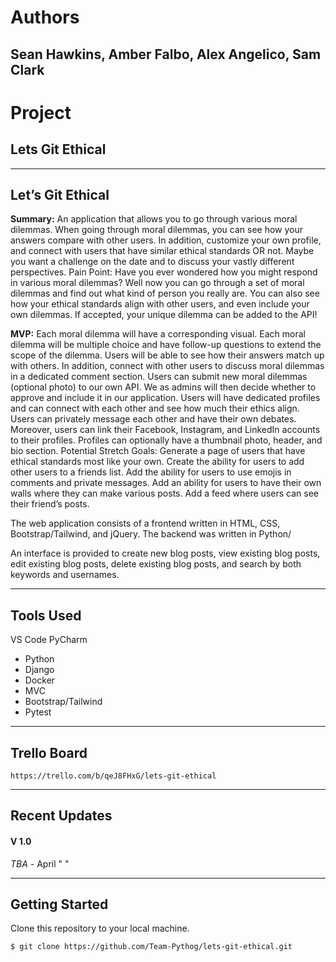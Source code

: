 # Authors
## Sean Hawkins, Amber Falbo, Alex Angelico, Sam Clark 

# Project 
## Lets Git Ethical 

---
<!-- ### We are deployed on REACT!

[project url here] -->


## **Let’s Git Ethical**

**Summary:** An application that allows you to go through various moral dilemmas. When going through moral dilemmas, you can see how your answers compare with other users. In addition, customize your own profile, and connect with users that have similar ethical standards OR not. Maybe you want a challenge on the date and to discuss your vastly different perspectives.
Pain Point: Have you ever wondered how you might respond in various moral dilemmas? Well now you can go through a set of moral dilemmas and find out what kind of person you really are. You can also see how your ethical standards align with other users, and even include your own dilemmas. If accepted, your unique dilemma can be added to the API! 

**MVP:**
Each moral dilemma will have a corresponding visual. Each moral dilemma will be multiple choice and have follow-up questions to extend the scope of the dilemma. Users will be able to see how their answers match up with others.
In addition, connect with other users to discuss moral dilemmas in a dedicated comment section. Users can submit new moral dilemmas (optional photo) to our own API. We as admins will then decide whether to approve and include it in our application.
Users will have dedicated profiles and can connect with each other and see how much their ethics align. Users can privately message each other and have their own debates. Moreover, users can link their Facebook, Instagram, and LinkedIn accounts to their profiles. Profiles can optionally have a thumbnail photo, header, and bio section.
Potential Stretch Goals:
Generate a page of users that have ethical standards most like your own.
Create the ability for users to add other users to a friends list.
Add the ability for users to use emojis in comments and private messages.
Add an ability for users to have their own walls where they can make various posts.
Add a feed where users can see their friend’s posts.

The web application consists of a frontend written in HTML, CSS,
Bootstrap/Tailwind, and jQuery. The backend was written in Python/

An interface is provided to create new blog
posts, view existing blog posts, edit existing blog posts, delete existing
blog posts, and search by both keywords and usernames.

---

## Tools Used
VS Code
PyCharm

- Python
- Django
- Docker
- MVC
- Bootstrap/Tailwind
- Pytest

---

## Trello Board
```
https://trello.com/b/qeJ8FHxG/lets-git-ethical
```

---
## Recent Updates

#### V 1.0
*TBA* - April " "

---

## Getting Started

Clone this repository to your local machine.

```
$ git clone https://github.com/Team-Pythog/lets-git-ethical.git
```
<!-- Once downloaded, activate your virtual environment and run by ____________
```
cd Team-Pythog/lets-git-ethical
python build
```
The poetry tools will automatically install any dependencies. Before running the application, setup your DB by doing ________
```
Update-Database
```
Once the database has been created, the application can be run. Options for running and debugging the application using can be found via your coding tools of ___________. From the command line, the following will start an instance of the Postgresql server to host the application:
```
cd YourRepo/YourProject
dotnet run
```
Unit testing is included in the __________________ project using the pytest test framework. Tests have been provided for models, view models, controllers, and utility classes for the application.

---

## Usage
***[Provide some images of your app with brief description as title]***

### Overview of Recent Posts
![Overview of Recent Posts](https://via.placeholder.com/500x250)

### Creating a Post
![Post Creation](https://via.placeholder.com/500x250)

### Enriching a Post
![Enriching Post](https://via.placeholder.com/500x250)

### Viewing Post Details
![Details of Post](https://via.placeholder.com/500x250)

---
## Data Flow (Frontend, Backend, REST API)
***[Add a clean and clear explanation of what the data flow is. Walk me through it.]***
![Data Flow Diagram](/assets/img/Flowchart.png)

---
## Data Model

### Overall Project Schema
***[Add a description of your DB schema. Explain the relationships to me.]***
![Database Schema](/assets/img/ERD.png)

---
## Model Properties and Requirements

### Blog

| Parameter | Type | Required |
| --- | --- | --- |
| ID  | int | YES |
| Summary | string | YES |
| Content | string | YES |
| Tags | string(s) | NO |
| Picture | img jpeg/png | NO |
| Sentiment | float | NO |
| Keywords | string(s) | NO |
| Related Posts | links | NO |
| Date | date/time object | YES |


### User

| Parameter | Type | Required |
| --- | --- | --- |
| ID  | int | YES |
| Name/Author | string | YES |
| Posts | list | YES |

---

## Change Log
***[The change log will list any changes made to the code base. This includes any changes from TA/Instructor feedback]***
1.4: *Added OAuth for MySpace* - 23 Jan 2003
1.3: *Changed email handler to Alta Vista, fixed issue with styling on Netscape Navigator browser.* - 21 Dec 1999
1.2: *Fixed bug where pages would not load due to temp data* - 16 Jun 1998
1.1: *Added ability for user to change photos on a post* - 12 May 1998

--- -->

